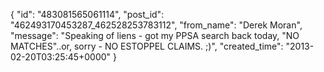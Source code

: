  {
   "id": "483081565061114",
   "post_id": "462493170453287_462528253783112",
   "from_name": "Derek Moran",
   "message": "Speaking of liens - got my PPSA search back today, \"NO MATCHES\"..or, sorry - NO ESTOPPEL CLAIMS. ;)",
   "created_time": "2013-02-20T03:25:45+0000"
 }
